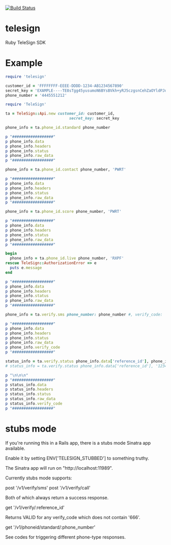 [![Build Status](https://travis-ci.org/redrick/ruby_telesign.svg)](https://travis-ci.org/redrick/ruby_telesign)

telesign
=============

Ruby TeleSign SDK

Example
=============
```ruby
require 'telesign'

customer_id = 'FFFFFFFF-EEEE-DDDD-1234-AB1234567890'
secret_key = 'EXAMPLE----TE8sTgg45yusumoN6BYsBVkh+yRJ5czgsnCehZaOYldPJdmFh6NeX8kunZ2zU1YWaUw/0wV6xfw=='
phone_number = '4445551212'

require 'TeleSign'

ta = TeleSign::Api.new customer_id: customer_id,
                            secret_key: secret_key

phone_info = ta.phone_id.standard phone_number

p "##################"
p phone_info.data
p phone_info.headers
p phone_info.status
p phone_info.raw_data
p "##################"

phone_info = ta.phone_id.contact phone_number, 'PWRT'

p "##################"
p phone_info.data
p phone_info.headers
p phone_info.status
p phone_info.raw_data
p "##################"

phone_info = ta.phone_id.score phone_number, 'PWRT'

p "##################"
p phone_info.data
p phone_info.headers
p phone_info.status
p phone_info.raw_data
p "##################"

begin
  phone_info = ta.phone_id.live phone_number, 'RXPF'
rescue TeleSign::AuthorizationError => e
  puts e.message
end

p "##################"
p phone_info.data
p phone_info.headers
p phone_info.status
p phone_info.raw_data
p "##################"

phone_info = ta.verify.sms phone_number: phone_number #, verify_code: '12345'

p "##################"
p phone_info.data
p phone_info.headers
p phone_info.status
p phone_info.raw_data
p phone_info.verify_code
p "##################"

status_info = ta.verify.status phone_info.data['reference_id'], phone_info.verify_code
# status_info = ta.verify.status phone_info.data['reference_id'], '12345'

p "\n\n\n"
p "##################"
p status_info.data
p status_info.headers
p status_info.status
p status_info.raw_data
p status_info.verify_code
p "##################"
```

stubs mode
=============
If you're running this in a Rails app, there is a stubs mode Sinatra app available.

Enable it by setting ENV['TELESIGN_STUBBED'] to something truthy.

The Sinatra app will run on "http://localhost:11989".

Currently stubs mode supports:

post '/v1/verify/sms'
post '/v1/verify/call'

Both of which always return a success response.

get '/v1/verify/:reference_id'

Returns VALID for any verify_code which does not contain '666'.

get '/v1/phoneid/standard/:phone_number'

See codes for triggering different phone-type responses.
